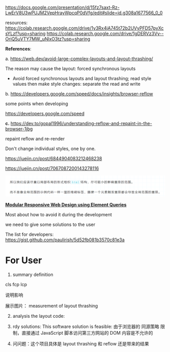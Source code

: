 https://docs.google.com/presentation/d/15fz7saxt-Rz-LwErV8U3wPUJM2VepHrayWpcqP0dVfg/edit#slide=id.g308a1677566_0_0


resources:
https://colab.research.google.com/drive/1y3Rx4jA745t72b2UVyPFD57pyXcsYLzf?usp=sharing
https://colab.research.google.com/drive/1gDERVz3Vy--OriQ5uVTY7MW_uNlxO3tz?usp=sharing

**References**:

a. https://web.dev/avoid-large-complex-layouts-and-layout-thrashing/





The reason may cause the layout: forced synchronous layouts

- Avoid forced synchronous layouts and layout thrashing; read style values then make style changes: separate the read and write







b. https://developers.google.com/speed/docs/insights/browser-reflow



some points when developing

https://developers.google.com/speed



**c.** https://dev.to/gopal1996/understanding-reflow-and-repaint-in-the-browser-1jbg

repaint reflow and re-render

Don't change individual styles, one by one.





https://juejin.cn/post/6844904083212468238





https://juejin.cn/post/7067087200143278116

![image-20241112154110810](readme.assets/image-20241112154110810.png)





[**Modular Responsive Web Design using Element Queries**](./references/1511.01223v1.pdf)

Most about how to avoid it during the development 



we need to give some solutions to the user





The list for developers: https://gist.github.com/paulirish/5d52fb081b3570c81e3a

# For User




1. summary
definition

  cls
  fcp
  lcp
  
  说明影响 

展示图片： measurement of layout thrashing

2. analysis the layout code: 
    
3. rdy solutions: 
    This software solution is feasible: 
    由于浏览器的 同源策略 限制，直接通过 JavaScript 脚本访问第三方网站的 DOM 内容是不允许的


4. 问问题：这个项目具体是 layout thrashing 和 reflow 还是带来的结果 